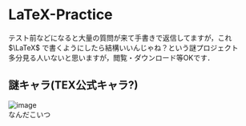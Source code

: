 # LaTeX-Practice
テスト前などになると大量の質問が来て手書きで返信してますが，これ $\LaTeX$ で書くようにしたら結構いいんじゃね？という謎プロジェクト<br>
多分見る人いないと思いますが，閲覧・ダウンロード等OKです．

## 謎キャラ(TEX公式キャラ?)
![image](https://user-images.githubusercontent.com/80198387/190888847-3c26fffd-9c6a-4345-a931-1a6f607b069b.png)<br>
なんだこいつ
